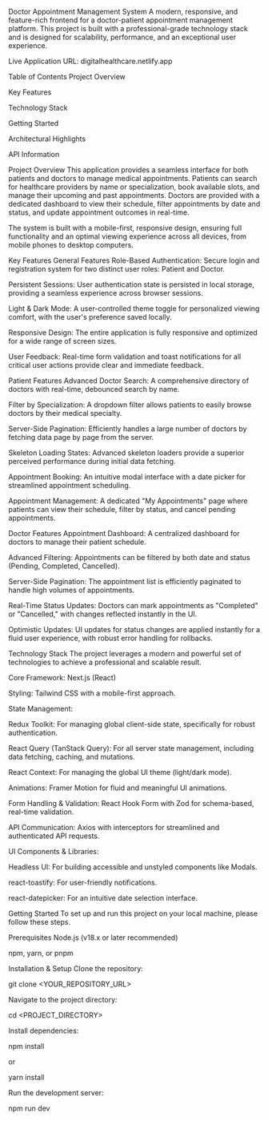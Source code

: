 Doctor Appointment Management System
A modern, responsive, and feature-rich frontend for a doctor-patient appointment management platform. This project is built with a professional-grade technology stack and is designed for scalability, performance, and an exceptional user experience.

Live Application URL: digitalhealthcare.netlify.app

Table of Contents
Project Overview

Key Features

Technology Stack

Getting Started

Architectural Highlights

API Information

Project Overview
This application provides a seamless interface for both patients and doctors to manage medical appointments. Patients can search for healthcare providers by name or specialization, book available slots, and manage their upcoming and past appointments. Doctors are provided with a dedicated dashboard to view their schedule, filter appointments by date and status, and update appointment outcomes in real-time.

The system is built with a mobile-first, responsive design, ensuring full functionality and an optimal viewing experience across all devices, from mobile phones to desktop computers.

Key Features
General Features
Role-Based Authentication: Secure login and registration system for two distinct user roles: Patient and Doctor.

Persistent Sessions: User authentication state is persisted in local storage, providing a seamless experience across browser sessions.

Light & Dark Mode: A user-controlled theme toggle for personalized viewing comfort, with the user's preference saved locally.

Responsive Design: The entire application is fully responsive and optimized for a wide range of screen sizes.

User Feedback: Real-time form validation and toast notifications for all critical user actions provide clear and immediate feedback.

Patient Features
Advanced Doctor Search: A comprehensive directory of doctors with real-time, debounced search by name.

Filter by Specialization: A dropdown filter allows patients to easily browse doctors by their medical specialty.

Server-Side Pagination: Efficiently handles a large number of doctors by fetching data page by page from the server.

Skeleton Loading States: Advanced skeleton loaders provide a superior perceived performance during initial data fetching.

Appointment Booking: An intuitive modal interface with a date picker for streamlined appointment scheduling.

Appointment Management: A dedicated "My Appointments" page where patients can view their schedule, filter by status, and cancel pending appointments.

Doctor Features
Appointment Dashboard: A centralized dashboard for doctors to manage their patient schedule.

Advanced Filtering: Appointments can be filtered by both date and status (Pending, Completed, Cancelled).

Server-Side Pagination: The appointment list is efficiently paginated to handle high volumes of appointments.

Real-Time Status Updates: Doctors can mark appointments as "Completed" or "Cancelled," with changes reflected instantly in the UI.

Optimistic Updates: UI updates for status changes are applied instantly for a fluid user experience, with robust error handling for rollbacks.

Technology Stack
The project leverages a modern and powerful set of technologies to achieve a professional and scalable result.

Core Framework: Next.js (React)

Styling: Tailwind CSS with a mobile-first approach.

State Management:

Redux Toolkit: For managing global client-side state, specifically for robust authentication.

React Query (TanStack Query): For all server state management, including data fetching, caching, and mutations.

React Context: For managing the global UI theme (light/dark mode).

Animations: Framer Motion for fluid and meaningful UI animations.

Form Handling & Validation: React Hook Form with Zod for schema-based, real-time validation.

API Communication: Axios with interceptors for streamlined and authenticated API requests.

UI Components & Libraries:

Headless UI: For building accessible and unstyled components like Modals.

react-toastify: For user-friendly notifications.

react-datepicker: For an intuitive date selection interface.

Getting Started
To set up and run this project on your local machine, please follow these steps.

Prerequisites
Node.js (v18.x or later recommended)

npm, yarn, or pnpm

Installation & Setup
Clone the repository:

git clone <YOUR_REPOSITORY_URL>

Navigate to the project directory:

cd <PROJECT_DIRECTORY>

Install dependencies:

npm install

or

yarn install

Run the development server:

npm run dev

